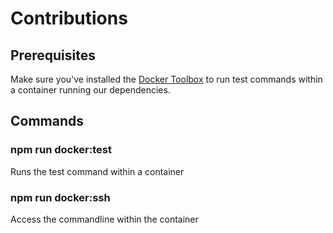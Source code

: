 # Contributions

## Prerequisites
Make sure you've installed the [Docker Toolbox](https://www.docker.com/docker-toolbox) to run test commands within a container running our dependencies.

## Commands

### npm run docker:test
Runs the test command within a container

### npm run docker:ssh
Access the commandline within the container
